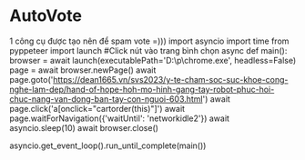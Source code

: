 # AutoVote
1 công cụ được tạo nên để spam vote =))) 
import asyncio
import time
from pyppeteer import launch
#Click nút vào trang bình chọn
async def main():
    browser = await launch(executablePath='D:\\p\\chrome.exe', headless=False)
    page = await browser.newPage()
    await page.goto('https://dean1665.vn/svs2023/y-te-cham-soc-suc-khoe-cong-nghe-lam-dep/hand-of-hope-hoh-mo-hinh-gang-tay-robot-phuc-hoi-chuc-nang-van-dong-ban-tay-con-nguoi-603.html')
    await page.click('a[onclick="cartorder(this)"]')
    await page.waitForNavigation({'waitUntil': 'networkidle2'})
    await asyncio.sleep(10)
    await browser.close()

asyncio.get_event_loop().run_until_complete(main())
